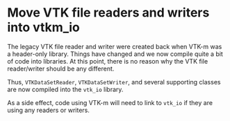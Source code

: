 # Move VTK file readers and writers into vtkm_io

The legacy VTK file reader and writer were created back when VTK-m was a
header-only library. Things have changed and we now compile quite a bit of
code into libraries. At this point, there is no reason why the VTK file
reader/writer should be any different.

Thus, `VTKDataSetReader`, `VTKDataSetWriter`, and several supporting
classes are now compiled into the `vtk_io` library.

As a side effect, code using VTK-m will need to link to `vtk_io` if they
are using any readers or writers.
